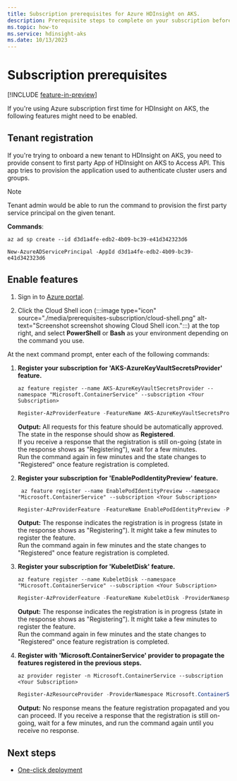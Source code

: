 ```yaml
---
title: Subscription prerequisites for Azure HDInsight on AKS.
description: Prerequisite steps to complete on your subscription before working with Azure HDInsight on AKS.
ms.topic: how-to
ms.service: hdinsight-aks
ms.date: 10/13/2023
---
```


# Subscription prerequisites

[!INCLUDE [feature-in-preview](includes/feature-in-preview.md)]

If you're using Azure subscription first time for HDInsight on AKS, the following features might need to be enabled.

## Tenant registration

If you're trying to onboard a new tenant to HDInsight on AKS, you need to provide consent to first party App of HDInsight on AKS to Access API. This app tries to provision the application used to authenticate cluster users and groups.

> [!NOTE]
> Tenant admin would be able to run the command to provision the first party service principal on the given tenant.

**Commands**: 

```azurecli
az ad sp create --id d3d1a4fe-edb2-4b09-bc39-e41d342323d6
```

```azurepowershell
New-AzureADServicePrincipal -AppId d3d1a4fe-edb2-4b09-bc39-e41d342323d6
```

## Enable features 

1. Sign in to [Azure portal](https://portal.azure.com).
   
1. Click the Cloud Shell icon (:::image type="icon" source="./media/prerequisites-subscription/cloud-shell.png" alt-text="Screenshot screenshot showing Cloud Shell icon.":::) at the top right, and select **PowerShell** or **Bash** as your environment depending on the command you use.

At the next command prompt, enter each of the following commands:
 
1. **Register your subscription for 'AKS-AzureKeyVaultSecretsProvider' feature.** 

    ```azurecli
    az feature register --name AKS-AzureKeyVaultSecretsProvider --namespace "Microsoft.ContainerService" --subscription <Your Subscription>
    ```
    
    ```powershell
    Register-AzProviderFeature -FeatureName AKS-AzureKeyVaultSecretsProvider -ProviderNamespace Microsoft.ContainerService
    ```

    **Output:** All requests for this feature should be automatically approved. The state in the response should show as **Registered**. 
                <br>If you receive a response that the registration is still on-going (state in the response shows as "Registering"), wait for a few minutes. <br>Run the command again in few minutes and the state changes to "Registered" once feature registration is completed.

1. **Register your subscription for 'EnablePodIdentityPreview' feature.** 

   ```azurecli
    az feature register --name EnablePodIdentityPreview --namespace "Microsoft.ContainerService" --subscription <Your Subscription>
    ```
    
    ```powershell
    Register-AzProviderFeature -FeatureName EnablePodIdentityPreview -ProviderNamespace Microsoft.ContainerService
    ```
    **Output:** The response indicates the registration is in progress (state in the response shows as "Registering"). It might take a few minutes to register the feature.
      <br>Run the command again in few minutes and the state changes to "Registered" once feature registration is completed.

1. **Register your subscription for 'KubeletDisk' feature.**
   
    ```azurecli
    az feature register --name KubeletDisk --namespace "Microsoft.ContainerService" --subscription <Your Subscription>
    ```
    
    ```powershell
    Register-AzProviderFeature -FeatureName KubeletDisk -ProviderNamespace Microsoft.ContainerService
    ```
    
    **Output:** The response indicates the registration is in progress (state in the response shows as "Registering"). It might take a few minutes to register the feature.
      <br>Run the command again in few minutes and the state changes to "Registered" once feature registration is completed.

1. **Register with 'Microsoft.ContainerService' provider to propagate the features registered in the previous steps.**  
   
   ```azurecli
   az provider register -n Microsoft.ContainerService --subscription <Your Subscription>
   ```
    
    ```powershell
    Register-AzResourceProvider -ProviderNamespace Microsoft.ContainerService
    ```
    
    **Output:** No response means the feature registration propagated and you can proceed. If you receive a response that the registration is still on-going, wait for a few minutes, and run the command again until you receive no response.

## Next steps
* [One-click deployment](./get-started.md)
